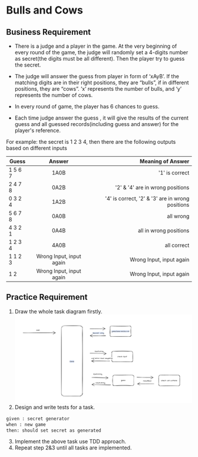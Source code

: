 # Bulls and Cows

## Business Requirement

- There is a judge and a player in the game.  At the very beginning of every round of the game, the judge will randomly set a 4-digits number as secret(the digits must be all different). Then the player try to guess the secret. 

- The judge will answer the guess from player in form of ‘xAyB’. If the matching digits are in their right positions, they are “bulls”, if in different positions, they are “cows”. ’x’ represents the number of bulls, and ‘y’ represents the number of cows.

- In every round of game, the player has 6 chances to guess. 

- Each time judge answer the guess , it will give the results of the current guess and all guessed records(including guess and answer) for the player's reference.

For example: the secret is 1 2 3 4, then there are the following outputs based on different inputs
 
| Guess | Answer| Meaning of Answer|
| ------------- |:-------------:| -----:|
|1 5 6 7| 1A0B| '1' is correct |
|2 4 7 8| 0A2B|'2' & '4' are in wrong positions|
|0 3 2 4|1A2B| '4' is correct, '2' & '3' are in wrong positions|
|5 6 7 8|0A0B|all wrong
|4 3 2 1|0A4B|all in wrong positions
|1 2 3 4|4A0B|all correct
|1 1 2 3|Wrong Input, input again | Wrong Input, input again
|1 2|Wrong Input, input again  |Wrong Input, input again

## Practice Requirement

1. Draw the whole task diagram firstly.
![img.png](img.png)
2. Design and write tests for a task.
```angular2html
given : secret generator
when : new game
then: should set secret as generated
```
3. Implement the above task use TDD approach.
4. Repeat step 2&3 until all tasks are implemented.